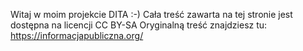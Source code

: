 Witaj w moim projekcie DITA :-)
Cała treść zawarta na tej stronie jest dostępna na licencji CC BY-SA
Oryginalną treść znajdziesz tu:
https://informacjapubliczna.org/

